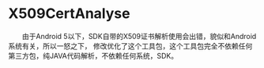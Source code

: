 # X509CertAnalyse

&ensp;&ensp;&ensp;&ensp;由于Android 5以下，SDK自带的X509证书解析使用会出错，貌似和Android系统有关，所以一怒之下， 修改优化了这个工具包，这个工具包完全不依赖任何第三方包，纯JAVA代码解析，不依赖任何系统，SDK。
